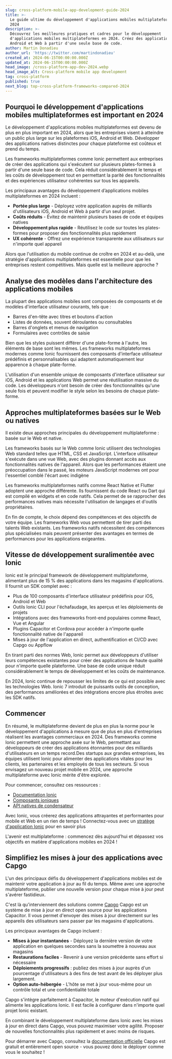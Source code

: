 ```yaml
---
slug: cross-platform-mobile-app-development-guide-2024
title: >-
  Le guide ultime du développement d'applications mobiles multiplateformes en
  2024
description: >-
  Découvrez les meilleures pratiques et cadres pour le développement
  d'applications mobiles multiplateformes en 2024. Créez des applications iOS,
  Android et Web à partir d'une seule base de code.
author: Martin Donadieu
author_url: 'https://twitter.com/martindonadieu'
created_at: 2024-06-15T00:00:00.000Z
updated_at: 2024-06-15T00:00:00.000Z
head_image: /cross-platform-app-dev-2024.webp
head_image_alt: Cross-platform mobile app development
tag: cross-platform
published: true
next_blog: top-cross-platform-frameworks-compared-2024
---
```


## Pourquoi le développement d'applications mobiles multiplateformes est important en 2024

Le développement d'applications mobiles multiplateformes est devenu de plus en plus important en 2024, alors que les entreprises visent à atteindre un public plus large sur les plateformes iOS, Android et Web. Développer des applications natives distinctes pour chaque plateforme est coûteux et prend du temps. 

Les frameworks multiplateformes comme Ionic permettent aux entreprises de créer des applications qui s'exécutent sur plusieurs plates-formes à partir d'une seule base de code. Cela réduit considérablement le temps et les coûts de développement tout en permettant la parité des fonctionnalités et des expériences utilisateur cohérentes sur tous les appareils.

Les principaux avantages du développement d’applications mobiles multiplateformes en 2024 incluent :

- **Portée plus large** - Déployez votre application auprès de milliards d'utilisateurs iOS, Android et Web à partir d'un seul projet. 
- **Coûts réduits** - Évitez de maintenir plusieurs bases de code et équipes natives
- **Développement plus rapide** - Réutilisez le code sur toutes les plates-formes pour proposer des fonctionnalités plus rapidement
- **UX cohérente** - Offrez une expérience transparente aux utilisateurs sur n'importe quel appareil

Alors que l'utilisation du mobile continue de croître en 2024 et au-delà, une stratégie d'applications multiplateformes est essentielle pour que les entreprises restent compétitives. Mais quelle est la meilleure approche ?

## Analyse des modèles dans l'architecture des applications mobiles

La plupart des applications mobiles sont composées de composants et de modèles d'interface utilisateur courants, tels que :

- Barres d'en-tête avec titres et boutons d'action
- Listes de données, souvent déroulantes ou consultables 
- Barres d'onglets et menus de navigation
- Formulaires avec contrôles de saisie 

Bien que les styles puissent différer d'une plate-forme à l'autre, les éléments de base sont les mêmes. Les frameworks multiplateformes modernes comme Ionic fournissent des composants d'interface utilisateur prédéfinis et personnalisables qui adaptent automatiquement leur apparence à chaque plate-forme.

L'utilisation d'un ensemble unique de composants d'interface utilisateur sur iOS, Android et les applications Web permet une réutilisation massive du code. Les développeurs n'ont besoin de créer des fonctionnalités qu'une seule fois et peuvent modifier le style selon les besoins de chaque plate-forme.

## Approches multiplateformes basées sur le Web ou natives

Il existe deux approches principales du développement multiplateforme : basée sur le Web et native.

Les frameworks basés sur le Web comme Ionic utilisent des technologies Web standard telles que HTML, CSS et JavaScript. L'interface utilisateur s'exécute dans une vue Web, avec des plugins donnant accès aux fonctionnalités natives de l'appareil. Alors que les performances étaient une préoccupation dans le passé, les moteurs JavaScript modernes ont pour l'essentiel comblé l'écart avec indigène 

Les frameworks multiplateformes natifs comme React Native et Flutter adoptent une approche différente. Ils fournissent du code React ou Dart qui est compilé en widgets et en code natifs. Cela permet de se rapprocher des performances natives mais nécessite l'utilisation de langages et d'outils propriétaires.

En fin de compte, le choix dépend des compétences et des objectifs de votre équipe. Les frameworks Web vous permettent de tirer parti des talents Web existants. Les frameworks natifs nécessitent des compétences plus spécialisées mais peuvent présenter des avantages en termes de performances pour les applications exigeantes. 

## Vitesse de développement suralimentée avec Ionic

Ionic est le principal framework de développement multiplateforme, alimentant plus de 15 % des applications dans les magasins d'applications. Il fournit un SDK complet avec :

- Plus de 100 composants d'interface utilisateur prédéfinis pour iOS, Android et Web
- Outils Ionic CLI pour l'échafaudage, les aperçus et les déploiements de projets
- Intégrations avec des frameworks front-end populaires comme React, Vue et Angular
- Plugins Capacitor et Cordova pour accéder à n'importe quelle fonctionnalité native de l'appareil
- Mises à jour de l'application en direct, authentification et CI/CD avec Capgo ou Appflow

En tirant parti des normes Web, Ionic permet aux développeurs d'utiliser leurs compétences existantes pour créer des applications de haute qualité pour n'importe quelle plateforme. Une base de code unique réduit considérablement le temps de développement et les coûts de maintenance.

En 2024, Ionic continue de repousser les limites de ce qui est possible avec les technologies Web. Ionic 7 introduit de puissants outils de conception, des performances améliorées et des intégrations encore plus étroites avec les SDK natifs.

## Commencer

En résumé, le multiplateforme devient de plus en plus la norme pour le développement d'applications à mesure que de plus en plus d'entreprises réalisent les avantages commerciaux en 2024. Des frameworks comme Ionic permettent une approche axée sur le Web, permettant aux développeurs de créer des applications étonnantes pour des milliards d'utilisateurs en un temps record.Des startups aux grandes entreprises, les équipes utilisent Ionic pour alimenter des applications vitales pour les clients, les partenaires et les employés de tous les secteurs. Si vous envisagez un nouveau projet mobile en 2024, une approche multiplateforme avec Ionic mérite d'être explorée.

Pour commencer, consultez ces ressources :

- [Documentation Ionic](https://ionicframeworkcom/docs)
- [Composants ioniques](https://ionicframeworkcom/docs/components)
- [API natives de condensateur](https://capacitorionicframeworkcom/)

Avec Ionic, vous créerez des applications attrayantes et performantes pour mobile et Web en un rien de temps ! Connectez-vous avec un [stratège d'application Ionic](https://ionicio/enterprise/strategy-session) pour en savoir plus 

L'avenir est multiplateforme : commencez dès aujourd'hui et dépassez vos objectifs en matière d'applications mobiles en 2024 !

## Simplifiez les mises à jour des applications avec Capgo

L'un des principaux défis du développement d'applications mobiles est de maintenir votre application à jour au fil du temps. Même avec une approche multiplateforme, publier une nouvelle version pour chaque mise à jour peut s'avérer fastidieux.

C'est là qu'interviennent des solutions comme [Capgo](https://capgoapp/) Capgo est un système de mise à jour en direct open source pour les applications Capacitor. Il vous permet d'envoyer des mises à jour directement sur les appareils des utilisateurs sans passer par les magasins d'applications.

Les principaux avantages de Capgo incluent :

- **Mises à jour instantanées** - Déployez la dernière version de votre application en quelques secondes sans la soumettre à nouveau aux magasins
- **Restaurations faciles** - Revenir à une version précédente sans effort si nécessaire 
- **Déploiements progressifs** : publiez des mises à jour auprès d'un pourcentage d'utilisateurs à des fins de test avant de les déployer plus largement.
- **Option auto-hébergée** - L'hôte se met à jour vous-même pour un contrôle total et une confidentialité totale

Capgo s'intègre parfaitement à Capacitor, le moteur d'exécution natif qui alimente les applications Ionic. Il est facile à configurer dans n'importe quel projet Ionic existant.

En combinant le développement multiplateforme dans Ionic avec les mises à jour en direct dans Capgo, vous pouvez maximiser votre agilité. Proposer de nouvelles fonctionnalités plus rapidement et avec moins de risques.

Pour démarrer avec Capgo, consultez la [documentation officielle](https://docscapgoapp/) Capgo est gratuit et entièrement open source - vous pouvez donc le déployer comme vous le souhaitez !